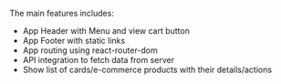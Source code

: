 The main features includes:
- App Header with Menu and view cart button 
- App Footer with static links
- App routing using react-router-dom
- API integration to fetch data from server
- Show list of cards/e-commerce products with their details/actions